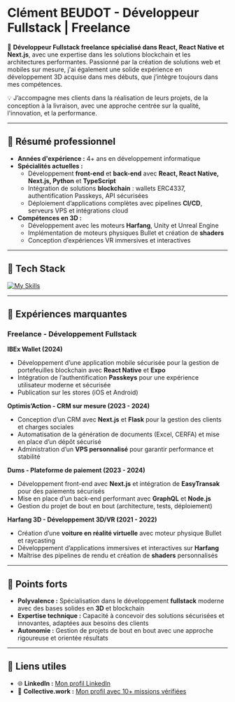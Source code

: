 # Clément BEUDOT - Développeur Fullstack | Freelance

🎯 **Développeur Fullstack freelance spécialisé dans React, React Native et Next.js**, avec une expertise dans les solutions blockchain et les architectures performantes. Passionné par la création de solutions web et mobiles sur mesure, j'ai également une solide expérience en développement 3D acquise dans mes débuts, que j’intègre toujours dans mes compétences.  

💡 J’accompagne mes clients dans la réalisation de leurs projets, de la conception à la livraison, avec une approche centrée sur la qualité, l'innovation, et la performance.

---

## 🚀 Résumé professionnel
- **Années d'expérience :** 4+ ans en développement informatique
- **Spécialités actuelles :**
  - Développement **front-end** et **back-end** avec **React, React Native, Next.js, Python** et **TypeScript**
  - Intégration de solutions **blockchain** : wallets ERC4337, authentification Passkeys, API sécurisées
  - Déploiement d’applications complètes avec pipelines **CI/CD**, serveurs VPS et intégrations cloud
- **Compétences en 3D :**
  - Développement avec les moteurs **Harfang**, Unity et Unreal Engine
  - Implémentation de moteurs physiques Bullet et création de **shaders**
  - Conception d’expériences VR immersives et interactives

---

## 🔧 Tech Stack
[![My Skills](https://skillicons.dev/icons?i=react,nextjs,ts,python,flask,nodejs,graphql,docker,postgres,mongo,figma,blender,unity)](https://skillicons.dev)

---

## 💼 Expériences marquantes

### **Freelance - Développement Fullstack**
**IBEx Wallet (2024)**  
- Développement d’une application mobile sécurisée pour la gestion de portefeuilles blockchain avec **React Native** et **Expo**  
- Intégration de l’authentification **Passkeys** pour une expérience utilisateur moderne et sécurisée  
- Publication sur les stores (iOS et Android)  

**Optimis’Action - CRM sur mesure (2023 - 2024)**  
- Conception d’un CRM avec **Next.js** et **Flask** pour la gestion des clients et charges sociales  
- Automatisation de la génération de documents (Excel, CERFA) et mise en place d’un dépôt sécurisé  
- Administration d’un **VPS personnalisé** pour garantir performance et stabilité  

**Dums - Plateforme de paiement (2023 - 2024)**  
- Développement front-end avec **Next.js** et intégration de **EasyTransak** pour des paiements sécurisés  
- Mise en place d’un back-end performant avec **GraphQL** et **Node.js**  
- Gestion du projet de bout en bout (architecture, tests, déploiement)  

**Harfang 3D - Développement 3D/VR (2021 - 2022)**  
- Création d’une **voiture en réalité virtuelle** avec moteur physique Bullet et raycasting  
- Développement d’applications immersives et interactives sur **Harfang**  
- Maîtrise des pipelines de rendu et création de **shaders** personnalisés  

---

## 🌟 Points forts
- **Polyvalence :** Spécialisation dans le développement **fullstack** moderne avec des bases solides en **3D** et blockchain  
- **Expertise technique :** Capacité à concevoir des solutions sécurisées et innovantes, adaptées aux besoins des clients  
- **Autonomie :** Gestion de projets de bout en bout avec une approche rigoureuse et orientée résultats  

---

## 🔗 Liens utiles
- 🌐 **LinkedIn :** [Mon profil LinkedIn](https://www.linkedin.com/in/clement-beudot/)  
- 🤝 **Collective.work :** [Mon profil avec 10+ missions vérifiées](https://www.collective.work/profile/clement-beudot-ipw)  
